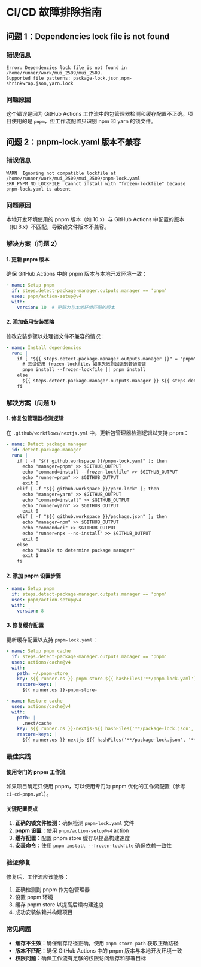 # CI/CD 故障排除指南

## 问题 1：Dependencies lock file is not found

### 错误信息
```
Error: Dependencies lock file is not found in /home/runner/work/mui_2509/mui_2509. 
Supported file patterns: package-lock.json,npm-shrinkwrap.json,yarn.lock
```

### 问题原因
这个错误是因为 GitHub Actions 工作流中的包管理器检测和缓存配置不正确。项目使用的是 `pnpm`，但工作流配置只识别 npm 和 yarn 的锁文件。

## 问题 2：pnpm-lock.yaml 版本不兼容

### 错误信息
```
WARN  Ignoring not compatible lockfile at /home/runner/work/mui_2509/mui_2509/pnpm-lock.yaml
ERR_PNPM_NO_LOCKFILE  Cannot install with "frozen-lockfile" because pnpm-lock.yaml is absent
```

### 问题原因
本地开发环境使用的 pnpm 版本（如 10.x）与 GitHub Actions 中配置的版本（如 8.x）不匹配，导致锁文件版本不兼容。

### 解决方案（问题 2）

#### 1. 更新 pnpm 版本
确保 GitHub Actions 中的 pnpm 版本与本地开发环境一致：

```yaml
- name: Setup pnpm
  if: steps.detect-package-manager.outputs.manager == 'pnpm'
  uses: pnpm/action-setup@v4
  with:
    version: 10  # 更新为与本地环境匹配的版本
```

#### 2. 添加备用安装策略
修改安装步骤以处理锁文件不兼容的情况：

```yaml
- name: Install dependencies
  run: |
    if [ "${{ steps.detect-package-manager.outputs.manager }}" = "pnpm" ]; then
      # 尝试使用 frozen-lockfile，如果失败则回退到普通安装
      pnpm install --frozen-lockfile || pnpm install
    else
      ${{ steps.detect-package-manager.outputs.manager }} ${{ steps.detect-package-manager.outputs.command }}
    fi
```

### 解决方案（问题 1）

#### 1. 修复包管理器检测逻辑
在 `.github/workflows/nextjs.yml` 中，更新包管理器检测逻辑以支持 pnpm：

```yaml
- name: Detect package manager
  id: detect-package-manager
  run: |
    if [ -f "${{ github.workspace }}/pnpm-lock.yaml" ]; then
      echo "manager=pnpm" >> $GITHUB_OUTPUT
      echo "command=install --frozen-lockfile" >> $GITHUB_OUTPUT
      echo "runner=pnpm" >> $GITHUB_OUTPUT
      exit 0
    elif [ -f "${{ github.workspace }}/yarn.lock" ]; then
      echo "manager=yarn" >> $GITHUB_OUTPUT
      echo "command=install" >> $GITHUB_OUTPUT
      echo "runner=yarn" >> $GITHUB_OUTPUT
      exit 0
    elif [ -f "${{ github.workspace }}/package.json" ]; then
      echo "manager=npm" >> $GITHUB_OUTPUT
      echo "command=ci" >> $GITHUB_OUTPUT
      echo "runner=npx --no-install" >> $GITHUB_OUTPUT
      exit 0
    else
      echo "Unable to determine package manager"
      exit 1
    fi
```

#### 2. 添加 pnpm 设置步骤
```yaml
- name: Setup pnpm
  if: steps.detect-package-manager.outputs.manager == 'pnpm'
  uses: pnpm/action-setup@v4
  with:
    version: 8
```

#### 3. 修复缓存配置
更新缓存配置以支持 `pnpm-lock.yaml`：

```yaml
- name: Setup pnpm cache
  if: steps.detect-package-manager.outputs.manager == 'pnpm'
  uses: actions/cache@v4
  with:
    path: ~/.pnpm-store
    key: ${{ runner.os }}-pnpm-store-${{ hashFiles('**/pnpm-lock.yaml') }}
    restore-keys: |
      ${{ runner.os }}-pnpm-store-

- name: Restore cache
  uses: actions/cache@v4
  with:
    path: |
      .next/cache
    key: ${{ runner.os }}-nextjs-${{ hashFiles('**/package-lock.json', '**/yarn.lock', '**/pnpm-lock.yaml') }}-${{ hashFiles('**.[jt]s', '**.[jt]sx') }}
    restore-keys: |
      ${{ runner.os }}-nextjs-${{ hashFiles('**/package-lock.json', '**/yarn.lock', '**/pnpm-lock.yaml') }}-
```

### 最佳实践

#### 使用专门的 pnpm 工作流
如果项目确定只使用 pnpm，可以使用专门为 pnpm 优化的工作流配置（参考 `ci-cd-pnpm.yml`）。

#### 关键配置要点
1. **正确的锁文件检测**：确保检测 `pnpm-lock.yaml` 文件
2. **pnpm 设置**：使用 `pnpm/action-setup@v4` action
3. **缓存配置**：配置 pnpm store 缓存以提高构建速度
4. **安装命令**：使用 `pnpm install --frozen-lockfile` 确保依赖一致性

### 验证修复
修复后，工作流应该能够：
1. 正确检测到 pnpm 作为包管理器
2. 设置 pnpm 环境
3. 缓存 pnpm store 以提高后续构建速度
4. 成功安装依赖并构建项目

### 常见问题
- **缓存不生效**：确保缓存路径正确，使用 `pnpm store path` 获取正确路径
- **版本不匹配**：确保 GitHub Actions 中的 pnpm 版本与本地开发环境一致
- **权限问题**：确保工作流有足够的权限访问缓存和部署目标
